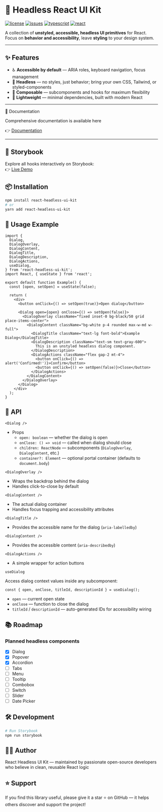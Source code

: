 # 🧩 Headless React UI Kit

[![license](https://img.shields.io/github/license/Shakir-Afridi/react-headless-ui-kit)](LICENSE)
[![issues](https://img.shields.io/github/issues/Shakir-Afridi/react-headless-ui-kit)](https://github.com/Shakir-Afridi/react-headless-ui-kit/issues)
[![typescript](https://img.shields.io/badge/TypeScript-Ready-3178C6?logo=typescript)](https://www.typescriptlang.org/)
[![react](https://img.shields.io/badge/React-19+-61dafb?logo=react)](https://react.dev/)


A collection of **unstyled, accessible, headless UI primitives** for React.  
Focus on **behavior and accessibility**, leave **styling** to your design system.

---

## ✨ Features

- ♿ **Accessible by default** — ARIA roles, keyboard navigation, focus management
- 🎨 **Headless** — no styles, just behavior; bring your own CSS, Tailwind, or styled-components
- 🧱 **Composable** — subcomponents and hooks for maximum flexibility
- 🔌 **Lightweight** — minimal dependencies, built with modern React

---

📘 Documentation

Comprehensive documentation is available here

👉 [Documentation](https://shakir-afridi.github.io/react-headless-ui-kit/docs)

---

## 📘 Storybook

Explore all hooks interactively on Storybook:  
👉 [Live Demo](https://shakir-afridi.github.io/react-headless-ui-kit/storybook)

## 📦 Installation

```bash
npm install react-headless-ui-kit
# or
yarn add react-headless-ui-kit
```

## 🚀 Usage Example

```tsx
import {
  Dialog,
  DialogOverlay,
  DialogContent,
  DialogTitle,
  DialogDescription,
  DialogActions,
  useDialog,
} from 'react-headless-ui-kit';
import React, { useState } from 'react';

export default function Example() {
  const [open, setOpen] = useState(false);

  return (
    <div>
      <button onClick={() => setOpen(true)}>Open dialog</button>

      <Dialog open={open} onClose={() => setOpen(false)}>
        <DialogOverlay className="fixed inset-0 bg-black/50 grid place-items-center">
          <DialogContent className="bg-white p-4 rounded max-w-md w-full">
            <DialogTitle className="text-lg font-bold">Example Dialog</DialogTitle>
            <DialogDescription className="text-sm text-gray-600">
              This is an unstyled headless dialog component.
            </DialogDescription>
            <DialogActions className="flex gap-2 mt-4">
              <button onClick={() => alert('Confirmed!')}>Confirm</button>
              <button onClick={() => setOpen(false)}>Close</button>
            </DialogActions>
          </DialogContent>
        </DialogOverlay>
      </Dialog>
    </div>
  );
}
```

## 🧩 API

`<Dialog />`

- Props
  - `open: boolean` — whether the dialog is open
  - `onClose: () => void` — called when dialog should close
  - `children: ReactNode` — subcomponents (`DialogOverlay`, `DialogContent`, etc.)
  - `container?: Element` — optional portal container (defaults to `document.body`)

`<DialogOverlay />`

- Wraps the backdrop behind the dialog
- Handles click-to-close by default

`<DialogContent />`

- The actual dialog container
- Handles focus trapping and accessibility attributes

`<DialogTitle />`

- Provides the accessible name for the dialog (`aria-labelledby`)

`<DialogContent />`

- Provides the accessible content (`aria-describedby`)

`<DialogActions />`

- A simple wrapper for action buttons

`useDialog`

Access dialog context values inside any subcomponent:

```tsx
const { open, onClose, titleId, descriptionId } = useDialog();
```

- `open` — current open state
- `onClose` — function to close the dialog
- `titleId` / `descriptionId` — auto-generated IDs for accessibility wiring

## 📚 Roadmap

### Planned headless components

- [x] Dialog
- [x] Popover
- [x] Accordion
- [ ] Tabs
- [ ] Menu
- [ ] Tooltip
- [ ] Combobox
- [ ] Switch
- [ ] Slider
- [ ] Date Picker

## 🛠 Development

```bash
# Run Storybook
npm run storybook
```

## 👨‍💻 Author

React Headless UI Kit — maintained by passionate open-source developers who believe in clean, reusable React logic

## ⭐ Support

If you find this library useful, please give it a star ⭐ on GitHub —
it helps others discover and support the project!
